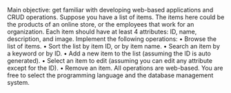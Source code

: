 Main objective: get familiar with developing web-based applications and CRUD operations.
Suppose you have a list of items. The items here could be the products of an online store, or the
employees that work for an organization. Each item should have at least 4 attributes: ID, name,
description, and image.
Implement the following operations:
• Browse the list of items.
• Sort the list by item ID, or by item name.
• Search an item by a keyword or by ID.
• Add a new item to the list (assuming the ID is auto generated).
• Select an item to edit (assuming you can edit any attribute except for the ID).
• Remove an item.
All operations are web-based.
You are free to select the programming language and the database management system.
